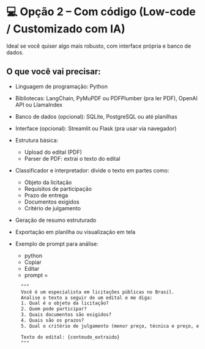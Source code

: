 # 💻 Opção 2 – Com código (Low-code / Customizado com IA)

Ideal se você quiser algo mais robusto, com interface própria e banco de dados.

## O que você vai precisar:

* Linguagem de programação: Python

* Bibliotecas: LangChain, PyMuPDF ou PDFPlumber (pra ler PDF), OpenAI API ou LlamaIndex

* Banco de dados (opcional): SQLite, PostgreSQL ou até planilhas

* Interface (opcional): Streamlit ou Flask (pra usar via navegador)

* Estrutura básica:
  * Upload do edital (PDF)
  * Parser de PDF: extrai o texto do edital

* Classificador e interpretador: divide o texto em partes como:
  * Objeto da licitação
  * Requisitos de participação
  * Prazo de entrega
  * Documentos exigidos
  * Critério de julgamento

* Geração de resumo estruturado

* Exportação em planilha ou visualização em tela

* Exemplo de prompt para análise:

  * python
  * Copiar
  * Editar
  * prompt =
  
  ```txt
    """
    Você é um especialista em licitações públicas no Brasil.
    Analise o texto a seguir de um edital e me diga:
    1. Qual é o objeto da licitação?
    2. Quem pode participar?
    3. Quais documentos são exigidos?
    4. Quais são os prazos?
    5. Qual o critério de julgamento (menor preço, técnica e preço, etc)?

    Texto do edital: {conteudo_extraido}
    """
  ```
  